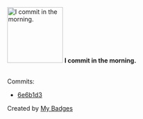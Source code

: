 <img src="https://my-badges.github.io/my-badges/morning-commits.png" alt="I commit in the morning." title="I commit in the morning." width="128">
<strong>I commit in the morning.</strong>
<br><br>

Commits:

- <a href="https://github.com/dancarroll/dotfiles/commit/6e6b1d37d6d516353f21594ea074021c2730e530">6e6b1d3</a>


Created by <a href="https://github.com/my-badges/my-badges">My Badges</a>